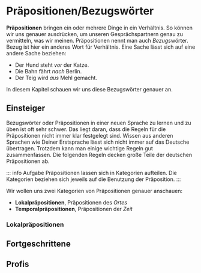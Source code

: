 # Präpositionen/Bezugswörter
**Präpositionen** bringen ein oder mehrere Dinge in ein Verhältnis. So können wir uns genauer ausdrücken, um unseren Gesprächspartnern genau zu vermitteln, was wir meinen. Präpositionen nennt man auch *Bezugs*wörter. Bezug ist hier ein anderes Wort für Verhältnis. Eine Sache lässt sich auf eine andere Sache beziehen:
- Der Hund steht *vor* der Katze.
- Die Bahn fährt *nach* Berlin.
- Der Teig wird *aus* Mehl gemacht.
  
In diesem Kapitel schauen wir uns diese Bezugswörter genauer an.

## Einsteiger
Bezugswörter oder Präpositionen in einer neuen Sprache zu lernen und zu üben ist oft sehr schwer. Das liegt daran, dass die Regeln für die Präpositionen nicht immer klar festgelegt sind. Wissen aus anderen Sprachen wie Deiner Erstsprache lässt sich nicht immer auf das Deutsche übertragen.
Trotzdem kann man einige wichtige Regeln gut zusammenfassen. Die folgenden Regeln decken große Teile der deutschen Präpositionen ab.

::: info Aufgabe
Präpositionen lassen sich in Kategorien aufteilen. Die Kategorien beziehen sich jeweils auf die Benutzung der Präposition.
:::

Wir wollen uns zwei Kategorien von Präpositionen genauer anschauen:
- **Lokalpräpositionen**, Präpositionen des *Ortes*
- **Temporalpräpositionen**, Präpositionen der *Zeit*

### Lokalpräpositionen

## Fortgeschrittene

## Profis